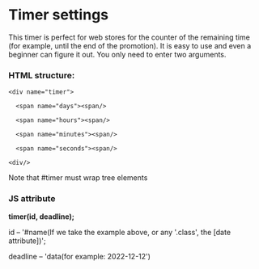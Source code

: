 # Timer settings

This timer is perfect for web stores for the counter of the remaining time (for example, until the end of the promotion). It is easy to use and even a beginner can figure it out. You only need to enter two arguments.

### HTML structure:


    <div name="timer">
  
      <span name="days"><span/>
      
      <span name="hours"><span/>
      
      <span name="minutes"><span/>
      
      <span name="seconds"><span/>
      
    <div/>
    
      
Note that #timer must wrap tree elements
    
### JS attribute

**timer(id, deadline);**
    
id – '#name(If we take the example above, or any '.class', the [date attribute])';
    
deadline – 'data(for example: 2022-12-12')

